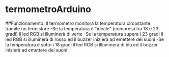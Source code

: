# termometroArduino

##Funzionamento:
Il termometro monitora la temperatura circostante tramite un termistore
  -Se la temperatura è "ideale" (compresa tra 18 e 23 gradi) il led RGB si illuminerà di verte
  -Se la temperatura supera i 23 gradi il led RGB si illuminerà di rosso ed il buzzer inizierà ad emettere dei suoni
  -Se la temperatura è sotto i 18 gradi il led RGB si illuminerà di blu ed il buzzer inizierà ad emettere dei suoni
